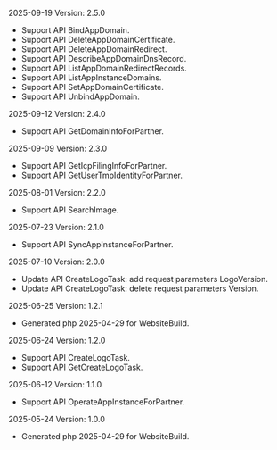 2025-09-19 Version: 2.5.0
- Support API BindAppDomain.
- Support API DeleteAppDomainCertificate.
- Support API DeleteAppDomainRedirect.
- Support API DescribeAppDomainDnsRecord.
- Support API ListAppDomainRedirectRecords.
- Support API ListAppInstanceDomains.
- Support API SetAppDomainCertificate.
- Support API UnbindAppDomain.


2025-09-12 Version: 2.4.0
- Support API GetDomainInfoForPartner.


2025-09-09 Version: 2.3.0
- Support API GetIcpFilingInfoForPartner.
- Support API GetUserTmpIdentityForPartner.


2025-08-01 Version: 2.2.0
- Support API SearchImage.


2025-07-23 Version: 2.1.0
- Support API SyncAppInstanceForPartner.


2025-07-10 Version: 2.0.0
- Update API CreateLogoTask: add request parameters LogoVersion.
- Update API CreateLogoTask: delete request parameters Version.


2025-06-25 Version: 1.2.1
- Generated php 2025-04-29 for WebsiteBuild.

2025-06-24 Version: 1.2.0
- Support API CreateLogoTask.
- Support API GetCreateLogoTask.


2025-06-12 Version: 1.1.0
- Support API OperateAppInstanceForPartner.


2025-05-24 Version: 1.0.0
- Generated php 2025-04-29 for WebsiteBuild.

